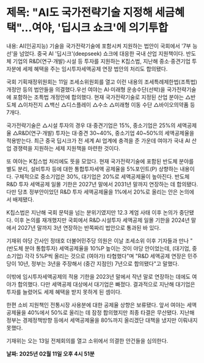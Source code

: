 # **제목: "AI도 국가전략기술 지정해 세금혜택"...여야, '딥시크 쇼크'에 의기투합**

  내용: AI(인공지능) 기술을 국가전략기술에 포함시켜 지원하는 법안이 국회에서 '7부 능선'을 넘었다. 중국 AI '딥시크'(deepseek) 쇼크에 대응한 국내 산업 지원책이다. 반도체 기업의 R&D(연구·개발)·시설 등 투자를 지원하는 K칩스법, 지난해 중소·중견기업 투자분에 세제 혜택을 주는 임시투자세액공제 연장 법안의 처리도 합의됐다.

국회 기획재정위원회는 11일 조세소위원회를 열고 이런 내용의 조세특례제한법(조특법) 개정안 등의 법안들을 의결했다.우선 여야는 AI·미래형 운송수단(선박)을 국가전략기술에 포함하는 조특법 개정안에 합의했다. 현재 국가전략기술로 지정된 산업 분야는 
△반도체 
△이차전지 
△백신 
△디스플레이 
△수소 
△미래형 이동 수단 
△바이오의약품 등 7개다. 

국가전략기술은 
△시설 투자의 경우 대·중견기업은 15%, 중소기업은 25%의 세액공제율 
△R&D(연구·개발) 투자는 대·중견 30~40%, 중소기업 40~50%의 세액공제율을 적용받는다. 최근 중국 딥시크가 전 세계 AI 업계에 충격을 준 가운데 여야가 국내 AI 산업 경쟁력을 지원하는 세제 지원책을 마련한 것이다.

또 여야는 K칩스법 처리에도 뜻을 모았다. 현재 국가전략기술에 포함된 반도체 분야를 별도 분리, 설비투자 등에 대한 통합투자세액 공제율을 5%포인트(P) 상향하는 내용이다. 구체적으로 중소기업은 30%, 대기업은 20%로 세액공제율이 높아진다. 반도체 R&D 투자 세액공제 일몰 기한은 2027년 말에서 2031년 말까지 연장하는 데 합의됐다. 다만 당초 정부안이었던 R&D 투자 세액공제율을 1%에서 20%로 올리는 안은 논의에서 배제됐다.

K칩스법은 지난해 국회 문턱을 넘는 분위기였지만 12.3 계엄 사태 이후 논의가 중단됐다. 이후 논의를 재개했지만 국회에서 R&D·시설투자 세액공제 일몰 기한을 2024년 말에서 2027년 말까지 3년 연장하는 반쪽짜리 법안으로 통과된 바 있다.

기재위 야당 간사인 정태호 더불어민주당 의원은 이날 조세소위 이후 기자들과 만나 
"(반도체 분야 통합투자) 세액공제율을 10%P 높이는 것이 야당 안이었는데, (대기업, 중소기업) 각각 5%P씩 올리는 것으로 (여야가) 타협했다"며 "R&D 세액공제 연장은 민주당이 10년, 정부는 3년을 주장해서 (중간 지점인) 7년으로 합의됐다"고 말했다.

이밖에 임시투자세액공제의 적용 기한을 2023년 말에서 작년 말로 연장하는 데에도 여야가 합의했다. 다만 세액공제 대상에서 대기업은 빠졌다. 결과적으로 지난해 대기업은 투자를 늘렸어도 세제 혜택을 받지 못하게 된 셈이다.

한편 소비 지원책인 전통시장 사용분에 대한 공제율 상향은 보류됐다. 앞서 여야는 세액공제율을 40%에서 50%로 올리는 데 잠정 합의했지만 최종 타결은 무산됐다. 지난해 정부는 경제정책방향 등에서 세액공제율을 80%까지 올리겠단 대책을 냈지만 이뤄내지 못했다.

기재위는 오는 13일 전체회의를 열고 소위에서 의결한 안건들을 심의한다.

  **날짜: 2025년 02월 11일 오후 4시 51분**